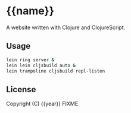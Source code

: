 # {{name}}

A website written with Clojure and ClojureScript.

## Usage

```bash
lein ring server &
lein lein cljsbuild auto &
lein trampoline cljsbuild repl-listen
```

## License

Copyright (C) {{year}} FIXME


